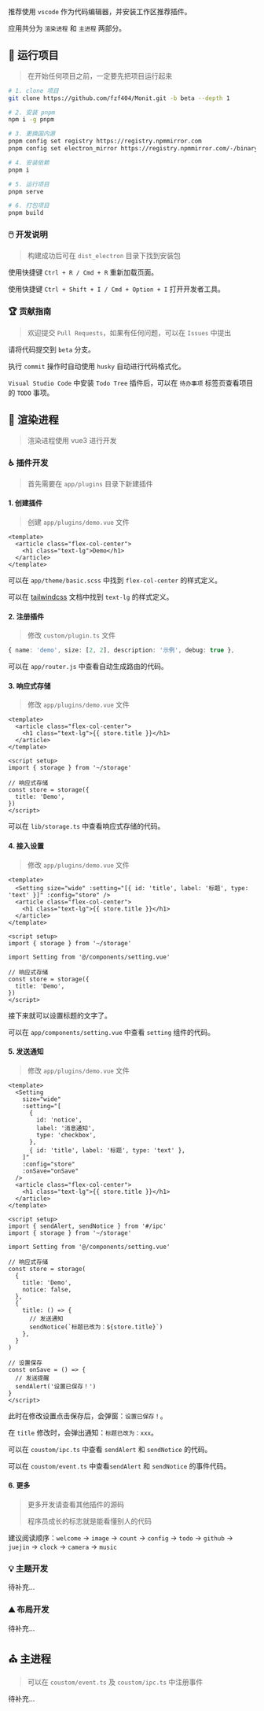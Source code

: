 <!--
 * @Author: fzf404
 * @Date: 2022-09-23 20:37:31
 * @LastEditors: fzf404 nmdfzf404@163.com
 * @LastEditTime: 2022-10-03 20:34:40
 * @Description: 开发文档
-->

推荐使用 `vscode` 作为代码编辑器，并安装工作区推荐插件。

应用共分为 `渲染进程` 和 `主进程` 两部分。

## 🥇 运行项目

> 在开始任何项目之前，一定要先把项目运行起来

```bash
# 1. clone 项目
git clone https://github.com/fzf404/Monit.git -b beta --depth 1

# 2. 安装 pnpm
npm i -g pnpm

# 3. 更换国内源
pnpm config set registry https://registry.npmmirror.com
pnpm config set electron_mirror https://registry.npmmirror.com/-/binary/electron/

# 4. 安装依赖
pnpm i

# 5. 运行项目
pnpm serve

# 6. 打包项目
pnpm build
```

### 🖱️ 开发说明

> 构建成功后可在 `dist_electron` 目录下找到安装包

使用快捷键 `Ctrl + R / Cmd + R` 重新加载页面。

使用快捷键 `Ctrl + Shift + I / Cmd + Option + I` 打开开发者工具。

### 🏆 贡献指南

> 欢迎提交 `Pull Requests`，如果有任何问题，可以在 `Issues` 中提出

请将代码提交到 `beta` 分支。

执行 `commit` 操作时自动使用 `husky` 自动进行代码格式化。

`Visual Studio Code` 中安装 `Todo Tree` 插件后，可以在 `待办事项` 标签页查看项目的 `TODO` 事项。

## 🎇 渲染进程

> 渲染进程使用 vue3 进行开发

### ♿ 插件开发

> 首先需要在 `app/plugins` 目录下新建插件

#### 1. 创建插件

> 创建 `app/plugins/demo.vue` 文件

```vue
<template>
  <article class="flex-col-center">
    <h1 class="text-lg">Demo</h1>
  </article>
</template>
```

可以在 `app/theme/basic.scss` 中找到 `flex-col-center` 的样式定义。

可以在 [tailwindcss](https://tailwindcss.com/) 文档中找到 `text-lg` 的样式定义。

#### 2. 注册插件

> 修改 `custom/plugin.ts` 文件

```ts
{ name: 'demo', size: [2, 2], description: '示例', debug: true },
```

可以在 `app/router.js` 中查看自动生成路由的代码。

#### 3. 响应式存储

> 修改 `app/plugins/demo.vue` 文件

```vue
<template>
  <article class="flex-col-center">
    <h1 class="text-lg">{{ store.title }}</h1>
  </article>
</template>

<script setup>
import { storage } from '~/storage'

// 响应式存储
const store = storage({
  title: 'Demo',
})
</script>
```

可以在 `lib/storage.ts` 中查看响应式存储的代码。

#### 4. 接入设置

> 修改 `app/plugins/demo.vue` 文件

```vue
<template>
  <Setting size="wide" :setting="[{ id: 'title', label: '标题', type: 'text' }]" :config="store" />
  <article class="flex-col-center">
    <h1 class="text-lg">{{ store.title }}</h1>
  </article>
</template>

<script setup>
import { storage } from '~/storage'

import Setting from '@/components/setting.vue'

// 响应式存储
const store = storage({
  title: 'Demo',
})
</script>
```

接下来就可以设置标题的文字了。

可以在 `app/components/setting.vue` 中查看 `setting` 组件的代码。

#### 5. 发送通知

> 修改 `app/plugins/demo.vue` 文件

```vue
<template>
  <Setting
    size="wide"
    :setting="[
      {
        id: 'notice',
        label: '消息通知',
        type: 'checkbox',
      },
      { id: 'title', label: '标题', type: 'text' },
    ]"
    :config="store"
    :onSave="onSave"
  />
  <article class="flex-col-center">
    <h1 class="text-lg">{{ store.title }}</h1>
  </article>
</template>

<script setup>
import { sendAlert, sendNotice } from '#/ipc'
import { storage } from '~/storage'

import Setting from '@/components/setting.vue'

// 响应式存储
const store = storage(
  {
    title: 'Demo',
    notice: false,
  },
  {
    title: () => {
      // 发送通知
      sendNotice(`标题已改为：${store.title}`)
    },
  }
)

// 设置保存
const onSave = () => {
  // 发送提醒
  sendAlert('设置已保存！')
}
</script>
```

此时在修改设置点击保存后，会弹窗：`设置已保存！`。

在 `title` 修改时，会弹出通知：`标题已改为：xxx`。

可以在 `coustom/ipc.ts` 中查看 `sendAlert` 和 `sendNotice` 的代码。

可以在 `coustom/event.ts` 中查看`sendAlert` 和 `sendNotice` 的事件代码。

#### 6. 更多

> 更多开发请查看其他插件的源码
>
> 程序员成长的标志就是能看懂别人的代码

建议阅读顺序：`welcome` -> `image` -> `count` -> `config` -> `todo` -> `github` -> `juejin` -> `clock` -> `camera` -> `music`

### 💡 主题开发

待补充...

### ⛰️ 布局开发

待补充...

## ⛪ 主进程

> 可以在 `coustom/event.ts` 及 `coustom/ipc.ts` 中注册事件

待补充...
